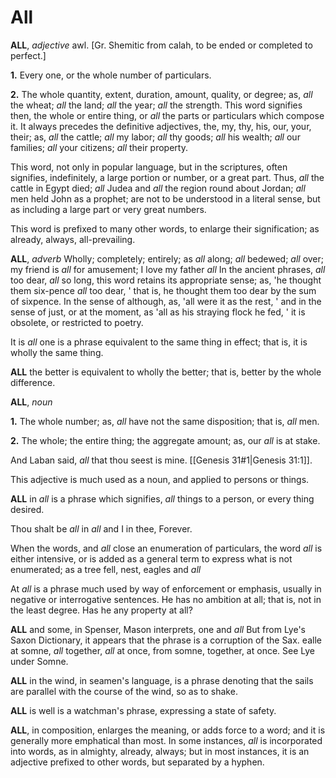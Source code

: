 # All

**ALL**, _adjective_ awl. \[Gr. Shemitic from calah, to be ended or completed to perfect.\]

**1.** Every one, or the whole number of particulars.

**2.** The whole quantity, extent, duration, amount, quality, or degree; as, _all_ the wheat; _all_ the land; _all_ the year; _all_ the strength. This word signifies then, the whole or entire thing, or _all_ the parts or particulars which compose it. It always precedes the definitive adjectives, the, my, thy, his, our, your, their; as, _all_ the cattle; _all_ my labor; _all_ thy goods; _all_ his wealth; _all_ our families; _all_ your citizens; _all_ their property.

This word, not only in popular language, but in the scriptures, often signifies, indefinitely, a large portion or number, or a great part. Thus, _all_ the cattle in Egypt died; _all_ Judea and _all_ the region round about Jordan; _all_ men held John as a prophet; are not to be understood in a literal sense, but as including a large part or very great numbers.

This word is prefixed to many other words, to enlarge their signification; as already, always, all-prevailing.

**ALL**, _adverb_ Wholly; completely; entirely; as _all_ along; _all_ bedewed; _all_ over; my friend is _all_ for amusement; I love my father _all_ In the ancient phrases, _all_ too dear, _all_ so long, this word retains its appropriate sense; as, 'he thought them six-pence _all_ too dear, ' that is, he thought them too dear by the sum of sixpence. In the sense of although, as, 'all were it as the rest, ' and in the sense of just, or at the moment, as 'all as his straying flock he fed, ' it is obsolete, or restricted to poetry.

It is _all_ one is a phrase equivalent to the same thing in effect; that is, it is wholly the same thing.

**ALL** the better is equivalent to wholly the better; that is, better by the whole difference.

**ALL**, _noun_

**1.** The whole number; as, _all_ have not the same disposition; that is, _all_ men.

**2.** The whole; the entire thing; the aggregate amount; as, our _all_ is at stake.

And Laban said, _all_ that thou seest is mine. [[Genesis 31#1|Genesis 31:1]].

This adjective is much used as a noun, and applied to persons or things.

**ALL** in _all_ is a phrase which signifies, _all_ things to a person, or every thing desired.

Thou shalt be _all_ in _all_ and I in thee, Forever.

When the words, and _all_ close an enumeration of particulars, the word _all_ is either intensive, or is added as a general term to express what is not enumerated; as a tree fell, nest, eagles and _all_

At _all_ is a phrase much used by way of enforcement or emphasis, usually in negative or interrogative sentences. He has no ambition at all; that is, not in the least degree. Has he any property at all?

**ALL** and some, in Spenser, Mason interprets, one and _all_ But from Lye's Saxon Dictionary, it appears that the phrase is a corruption of the Sax. ealle at somne, _all_ together, _all_ at once, from somne, together, at once. See Lye under Somne.

**ALL** in the wind, in seamen's language, is a phrase denoting that the sails are parallel with the course of the wind, so as to shake.

**ALL** is well is a watchman's phrase, expressing a state of safety.

**ALL**, in composition, enlarges the meaning, or adds force to a word; and it is generally more emphatical than most. In some instances, _all_ is incorporated into words, as in almighty, already, always; but in most instances, it is an adjective prefixed to other words, but separated by a hyphen.